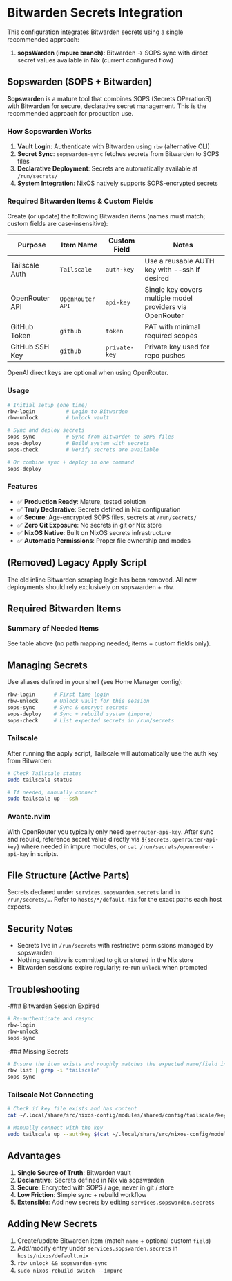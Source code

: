 # Bitwarden Secrets Integration

This configuration integrates Bitwarden secrets using a single recommended approach:

1. **sopsWarden (impure branch)**: Bitwarden → SOPS sync with direct secret values available in Nix (current configured flow)

## Sopswarden (SOPS + Bitwarden)

**Sopswarden** is a mature tool that combines SOPS (Secrets OPerationS) with Bitwarden for secure, declarative secret management. This is the recommended approach for production use.

### How Sopswarden Works

1. **Vault Login**: Authenticate with Bitwarden using `rbw` (alternative CLI)
2. **Secret Sync**: `sopswarden-sync` fetches secrets from Bitwarden to SOPS files
3. **Declarative Deployment**: Secrets are automatically available at `/run/secrets/`
4. **System Integration**: NixOS natively supports SOPS-encrypted secrets

### Required Bitwarden Items & Custom Fields

Create (or update) the following Bitwarden items (names must match; custom fields are case‑insensitive):

| Purpose | Item Name | Custom Field | Notes |
|---------|-----------|--------------|-------|
| Tailscale Auth | `Tailscale` | `auth-key` | Use a reusable AUTH key with --ssh if desired |
| OpenRouter API | `OpenRouter API` | `api-key` | Single key covers multiple model providers via OpenRouter |
| GitHub Token | `github` | `token` | PAT with minimal required scopes |
| GitHub SSH Key | `github` | `private-key` | Private key used for repo pushes |

OpenAI direct keys are optional when using OpenRouter.

### Usage

```bash
# Initial setup (one time)
rbw-login          # Login to Bitwarden
rbw-unlock         # Unlock vault

# Sync and deploy secrets
sops-sync          # Sync from Bitwarden to SOPS files
sops-deploy        # Build system with secrets
sops-check         # Verify secrets are available

# Or combine sync + deploy in one command
sops-deploy
```

### Features

- ✅ **Production Ready**: Mature, tested solution
- ✅ **Truly Declarative**: Secrets defined in Nix configuration
- ✅ **Secure**: Age-encrypted SOPS files, secrets at `/run/secrets/`
- ✅ **Zero Git Exposure**: No secrets in git or Nix store
- ✅ **NixOS Native**: Built on NixOS secrets infrastructure
- ✅ **Automatic Permissions**: Proper file ownership and modes

## (Removed) Legacy Apply Script

The old inline Bitwarden scraping logic has been removed. All new deployments should rely exclusively on sopswarden + `rbw`.

## Required Bitwarden Items

### Summary of Needed Items

See table above (no path mapping needed; items + custom fields only).

## Managing Secrets

Use aliases defined in your shell (see Home Manager config):

```bash
rbw-login      # First time login
rbw-unlock     # Unlock vault for this session
sops-sync      # Sync & encrypt secrets
sops-deploy    # Sync + rebuild system (impure)
sops-check     # List expected secrets in /run/secrets
```

### Tailscale

After running the apply script, Tailscale will automatically use the auth key from Bitwarden:

```bash
# Check Tailscale status
sudo tailscale status

# If needed, manually connect
sudo tailscale up --ssh
```

### Avante.nvim

With OpenRouter you typically only need `openrouter-api-key`. After sync and rebuild, reference secret value directly via `${secrets.openrouter-api-key}` where needed in impure modules, or `cat /run/secrets/openrouter-api-key` in scripts.

## File Structure (Active Parts)

Secrets declared under `services.sopswarden.secrets` land in `/run/secrets/…`. 
Refer to `hosts/*/default.nix` for the exact paths each host expects.

## Security Notes

- Secrets live in `/run/secrets` with restrictive permissions managed by sopswarden
- Nothing sensitive is committed to git or stored in the Nix store
- Bitwarden sessions expire regularly; re-run `unlock` when prompted

## Troubleshooting

-### Bitwarden Session Expired

```bash
# Re-authenticate and resync
rbw-login
rbw-unlock
sops-sync
```

-### Missing Secrets

```bash
# Ensure the item exists and roughly matches the expected name/field in services.sopswarden.secrets
rbw list | grep -i "tailscale"
sops-sync
```

### Tailscale Not Connecting

```bash
# Check if key file exists and has content
cat ~/.local/share/src/nixos-config/modules/shared/config/tailscale/key

# Manually connect with the key
sudo tailscale up --authkey $(cat ~/.local/share/src/nixos-config/modules/shared/config/tailscale/key) --ssh
```

## Advantages

1. **Single Source of Truth**: Bitwarden vault
2. **Declarative**: Secrets defined in Nix via sopswarden
3. **Secure**: Encrypted with SOPS / age, never in git / store
4. **Low Friction**: Simple sync + rebuild workflow
5. **Extensible**: Add new secrets by editing `services.sopswarden.secrets`

## Adding New Secrets

1. Create/update Bitwarden item (match `name` + optional custom `field`)
2. Add/modify entry under `services.sopswarden.secrets` in `hosts/nixos/default.nix`
3. `rbw unlock && sopswarden-sync`
4. `sudo nixos-rebuild switch --impure`
